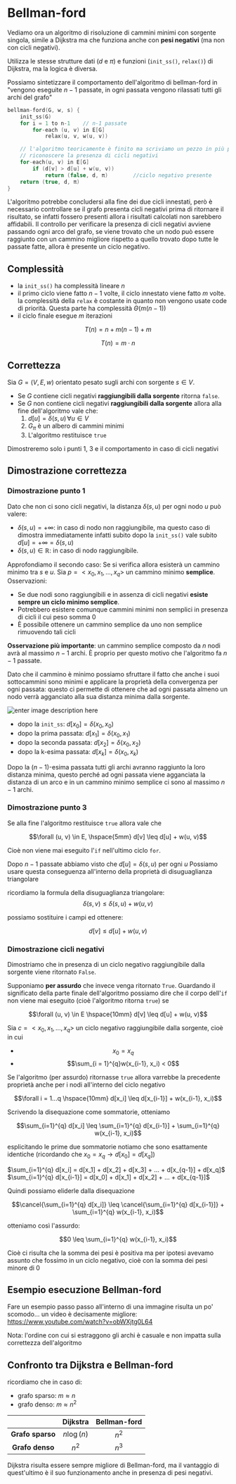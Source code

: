 ﻿# Bellman-ford

Vediamo ora un algoritmo di risoluzione di cammini minimi con sorgente singola, simile a Dijkstra ma che funziona anche con **pesi negativi** (ma non con cicli negativi).

Utilizza le stesse strutture dati ($d$ e $\pi$) e funzioni (`init_ss()`, `relax()`) di Dijkstra, ma la logica è diversa.

Possiamo sintetizzare il comportamento dell'algoritmo di bellman-ford in
"vengono eseguite $n-1$ passate, in ogni passata vengono rilassati tutti gli archi del grafo"

```c
bellman-ford(G, w, s) {
	init_ss(G)
	for i = 1 to n-1	// n-1 passate
		for-each (u, v) in E[G]
			relax(u, v, w(u, v))

	// l'algoritmo teoricamente è finito ma scriviamo un pezzo in più per
	// riconoscere la presenza di cicli negativi
	for-each(u, v) in E[G]
		if (d[v] > d[u] + w(u, v))
			return (false, d, π)		//ciclo negativo presente
	return (true, d, π)
}
```

L'algoritmo potrebbe concludersi alla fine dei due cicli innestati, però è necessario controllare se il grafo presenta cicli negativi prima di ritornare il risultato, se infatti fossero presenti allora i risultati calcolati non sarebbero affidabili.
Il controllo per verificare la presenza di cicli negativi avviene passando ogni arco del grafo, se viene trovato che un nodo può essere raggiunto con un cammino migliore rispetto a quello trovato dopo tutte le passate fatte, allora è presente un ciclo negativo.

## Complessità

- la `init_ss()` ha complessità lineare $n$
- il primo ciclo viene fatto $n-1$ volte, il ciclo innestato viene fatto $m$ volte. la complessità della `relax` è costante in quanto non vengono usate code di priorità. Questa parte ha complessità $\Theta(m(n-1))$
- il ciclo finale esegue $m$ iterazioni

$$T(n) = n + m(n-1) + m$$

$$T(n) = m\cdot n$$

## Correttezza

Sia $G = (V, E, w)$ orientato pesato sugli archi con sorgente $s\in V$.
- Se $G$ contiene cicli negativi **raggiungibili dalla sorgente** ritorna `false`.
- Se $G$ non contiene cicli negativi **raggiungibili dalla sorgente** allora alla fine dell'algoritmo vale che:
	1. $d[u] = \delta(s, u)\, \forall u \in V$ 
	2. $G_\pi$ è un albero di cammini minimi
	3. L'algoritmo restituisce `true`

Dimostreremo solo i punti 1, 3 e il comportamento in caso di cicli negativi

## Dimostrazione correttezza

### Dimostrazione punto 1

Dato che non ci sono cicli negativi, la distanza $\delta(s, u)$ per ogni nodo $u$ può valere:
- $\delta(s, u) = +\infty$: in caso di nodo non raggiungibile, ma questo caso di dimostra immediatamente infatti subito dopo la `init_ss()` vale subito $d[u] = +\infty = \delta(s, u)$
- $\delta(s, u) \in \mathbb{R}$: in caso di nodo raggiungibile.

Approfondiamo il secondo caso:
Se si verifica allora esisterà un cammino minimo tra $s$ e $u$.
Sia $p = <x_0, x_1, ..., x_q>$ un cammino minimo **semplice**.
Osservazioni:
- Se due nodi sono raggiungibili e in assenza di cicli negativi **esiste sempre un ciclo minimo semplice**.
- Potrebbero esistere comunque cammini minimi non semplici in presenza di cicli il cui peso somma $0$
- È possibile ottenere un cammino semplice da uno non semplice rimuovendo tali cicli

**Osservazione più importante**: un cammino semplice composto da $n$ nodi avrà al massimo $n-1$ archi.
È proprio per questo motivo che l'algoritmo fa $n-1$ passate.

Dato che il cammino è minimo possiamo sfruttare il fatto che anche i suoi sottocammini sono minimi e applicare la proprietà della convergenza per ogni passata: questo ci permette di ottenere che ad ogni passata almeno un nodo verrà agganciato alla sua distanza minima dalla sorgente.

![enter image description here](https://i.ibb.co/d29qzwt/image.png)

- dopo la `init_ss`: $d[x_0] = \delta(x_0, x_0)$ 
- dopo la prima passata: $d[x_1] = \delta(x_0, x_1)$
- dopo la seconda passata: $d[x_2] = \delta(x_0, x_2)$
- dopo la k-esima passata: $d[x_k] = \delta(x_0, x_k)$

Dopo la $(n-1)$-esima passata tutti gli archi avranno raggiunto la loro distanza minima, questo perché ad ogni passata viene agganciata la distanza di un arco e in un cammino minimo semplice ci sono al massimo $n-1$ archi.

### Dimostrazione punto 3
Se alla fine l'algoritmo restituisce `true` allora vale che 

$$\forall (u, v) \in E, \hspace{5mm} d[v] \leq d[u] + w(u, v)$$

Cioè non viene mai eseguito l'`if` nell'ultimo ciclo `for`.

Dopo $n-1$ passate abbiamo visto che $d[u] = \delta(s, u)$ per ogni $u$
Possiamo usare questa conseguenza all'interno della proprietà di disuguaglianza triangolare

ricordiamo la formula della disuguaglianza triangolare:
$$\delta(s, v) \leq \delta(s, u) + w(u, v)$$

possiamo sostituire i campi ed ottenere:

$$d[v] \leq d[u]+ w(u, v)$$

### Dimostrazione cicli negativi

Dimostriamo che in presenza di un ciclo negativo raggiungibile dalla sorgente viene ritornato `False`.

Supponiamo **per assurdo** che invece venga ritornato `True`.
Guardando il significato della parte finale dell'algoritmo possiamo dire che il corpo dell'`if` non viene mai eseguito (cioè l'algoritmo ritorna `true`) se

$$\forall (u, v) \in E \hspace{10mm} d[v] \leq d[u] + w(u, v)$$

Sia $c = <x_0, x_1, ..., x_q>$ un ciclo negativo raggiungibile dalla sorgente, cioè in cui 
- $$x_0 = x_q$$
- $$\sum_{i = 1}^{q}w(x_{i-1}, x_i) < 0$$

Se l'algoritmo (per assurdo) ritornasse `true` allora varrebbe la precedente proprietà anche per i nodi all'interno del ciclo negativo

$$\forall i = 1...q \hspace{10mm} d[x_i] \leq d[x_{i-1}] + w(x_{i-1}, x_i)$$

Scrivendo la disequazione come sommatorie, otteniamo

$$\sum_{i=1}^{q} d[x_i] \leq \sum_{i=1}^{q} d[x_{i-1}] + \sum_{i=1}^{q} w(x_{i-1}, x_i)$$

esplicitando le prime due sommatorie notiamo che sono esattamente identiche (ricordando che $x_0 = x_q \to d[x_0] = d[x_q]$)

$\sum_{i=1}^{q} d[x_i] = d[x_1] + d[x_2] + d[x_3] + ... + d[x_{q-1}] + d[x_q]$
$\sum_{i=1}^{q} d[x_{i-1}] = d[x_0] + d[x_1] + d[x_2] + ... + d[x_{q-1}]$

Quindi possiamo eliderle dalla disequazione

$$\cancel{\sum_{i=1}^{q} d[x_i]} \leq \cancel{\sum_{i=1}^{q} d[x_{i-1}]} + \sum_{i=1}^{q} w(x_{i-1}, x_i)$$

otteniamo così l'assurdo:

$$0 \leq \sum_{i=1}^{q} w(x_{i-1}, x_i)$$

Cioè ci risulta che la somma dei pesi è positiva ma per ipotesi avevamo assunto che fossimo in un ciclo negativo, cioè con la somma dei pesi minore di $0$


## Esempio esecuzione Bellman-ford

Fare un esempio passo passo all'interno di una immagine risulta un po' scomodo... un video è decisamente migliore: https://www.youtube.com/watch?v=obWXjtg0L64

Nota: l'ordine con cui si estraggono gli archi è casuale e non impatta sulla correttezza dell'algoritmo

## Confronto tra Dijkstra e Bellman-ford

ricordiamo che in caso di:
- grafo sparso: $m \approx n$
- grafo denso: $m \approx n^2$

|  | Dijkstra| Bellman-ford|
|:--:|:--:|:--:|
| **Grafo sparso** | $n\log(n)$ | $n^2$ | 
| **Grafo denso** | $n^2$ | $n^3$ |

Dijkstra risulta essere sempre migliore di Bellman-ford, ma il vantaggio di quest'ultimo è il suo funzionamento anche in presenza di pesi negativi.



